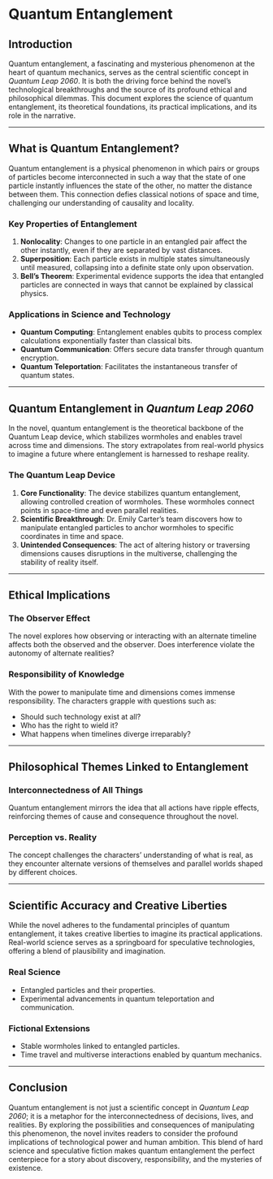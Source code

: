 # **Quantum Entanglement**

## **Introduction**

Quantum entanglement, a fascinating and mysterious phenomenon at the heart of quantum mechanics, serves as the central scientific concept in *Quantum Leap 2060*. It is both the driving force behind the novel’s technological breakthroughs and the source of its profound ethical and philosophical dilemmas. This document explores the science of quantum entanglement, its theoretical foundations, its practical implications, and its role in the narrative.

---

## **What is Quantum Entanglement?**

Quantum entanglement is a physical phenomenon in which pairs or groups of particles become interconnected in such a way that the state of one particle instantly influences the state of the other, no matter the distance between them. This connection defies classical notions of space and time, challenging our understanding of causality and locality.

### **Key Properties of Entanglement**
1. **Nonlocality**: Changes to one particle in an entangled pair affect the other instantly, even if they are separated by vast distances.
2. **Superposition**: Each particle exists in multiple states simultaneously until measured, collapsing into a definite state only upon observation.
3. **Bell’s Theorem**: Experimental evidence supports the idea that entangled particles are connected in ways that cannot be explained by classical physics.

### **Applications in Science and Technology**
- **Quantum Computing**: Entanglement enables qubits to process complex calculations exponentially faster than classical bits.
- **Quantum Communication**: Offers secure data transfer through quantum encryption.
- **Quantum Teleportation**: Facilitates the instantaneous transfer of quantum states.

---

## **Quantum Entanglement in *Quantum Leap 2060***

In the novel, quantum entanglement is the theoretical backbone of the Quantum Leap device, which stabilizes wormholes and enables travel across time and dimensions. The story extrapolates from real-world physics to imagine a future where entanglement is harnessed to reshape reality.

### **The Quantum Leap Device**
1. **Core Functionality**: The device stabilizes quantum entanglement, allowing controlled creation of wormholes. These wormholes connect points in space-time and even parallel realities.
2. **Scientific Breakthrough**: Dr. Emily Carter’s team discovers how to manipulate entangled particles to anchor wormholes to specific coordinates in time and space.
3. **Unintended Consequences**: The act of altering history or traversing dimensions causes disruptions in the multiverse, challenging the stability of reality itself.

---

## **Ethical Implications**

### **The Observer Effect**
The novel explores how observing or interacting with an alternate timeline affects both the observed and the observer. Does interference violate the autonomy of alternate realities? 

### **Responsibility of Knowledge**
With the power to manipulate time and dimensions comes immense responsibility. The characters grapple with questions such as:
- Should such technology exist at all?
- Who has the right to wield it?
- What happens when timelines diverge irreparably?

---

## **Philosophical Themes Linked to Entanglement**

### **Interconnectedness of All Things**
Quantum entanglement mirrors the idea that all actions have ripple effects, reinforcing themes of cause and consequence throughout the novel.

### **Perception vs. Reality**
The concept challenges the characters’ understanding of what is real, as they encounter alternate versions of themselves and parallel worlds shaped by different choices.

---

## **Scientific Accuracy and Creative Liberties**

While the novel adheres to the fundamental principles of quantum entanglement, it takes creative liberties to imagine its practical applications. Real-world science serves as a springboard for speculative technologies, offering a blend of plausibility and imagination.

### **Real Science**
- Entangled particles and their properties.
- Experimental advancements in quantum teleportation and communication.

### **Fictional Extensions**
- Stable wormholes linked to entangled particles.
- Time travel and multiverse interactions enabled by quantum mechanics.

---

## **Conclusion**

Quantum entanglement is not just a scientific concept in *Quantum Leap 2060*; it is a metaphor for the interconnectedness of decisions, lives, and realities. By exploring the possibilities and consequences of manipulating this phenomenon, the novel invites readers to consider the profound implications of technological power and human ambition. This blend of hard science and speculative fiction makes quantum entanglement the perfect centerpiece for a story about discovery, responsibility, and the mysteries of existence.